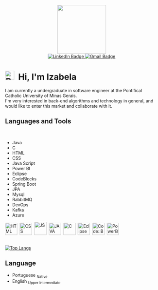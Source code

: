 
<div id="header" align="center">
  <img src="https://media.giphy.com/media/zijzKcHeOfP72RCers/giphy.gif" width="160"/>
</div>
<div id="badges" align="center">
      <a href="https://www.linkedin.com/in/izabela-cec%C3%ADlia-652a85219">
        <img src="https://img.shields.io/badge/LinkedIN-blue?style=for-the-badge&logo=linkedin&logoColor=white" alt="LinkedIn Badge"/>
      </a>
      <a href="mailto:izabelacecilia275@gmail.com" >
        <img src="https://img.shields.io/badge/Gmail-white?style=for-the-badge&logo=gmail&logoColor=red" alt="Gmail Badge"/>
      </a>
</div>
<div id="badges" align="center">
      <img src="https://komarev.com/ghpvc/?username=your-github-icecilia007&style=flat-square&color=lightgrey" alt=""/>
</div>

#   <img src="https://cdn-icons-png.flaticon.com/512/206/206597.png" title="Nacionalidade" alt="Brazil" width="30" height="30"/>&nbsp; **Hi**, I'm Izabela

  I am currently a undergraduate in software engineer at the Pontifical Catholic University of Minas Gerais.<br>I'm very interested in back-end algorithms and technology in general, and would like to enter this market and collaborate with it.

## Languages and Tools

<br>

- Java
- C
- HTML
- CSS
- Java Script
- Power BI
- Eclipse
- CodeBlocks
- Spring Boot
- JPA
- Mysql
- RabbitMQ
- DevOps
- Kafka
- Azure
  
  

<div  id="tools">
  <img src="https://cdn-icons-png.flaticon.com/512/186/186320.png" title="HTML" alt="HTML" width="40" height="40"/>&nbsp;
  <img src="https://cdn-icons-png.flaticon.com/512/136/136527.png" title="CSS" alt="CSS" width="40" height="40"/>&nbsp;
  <img src="https://cdn-icons-png.flaticon.com/512/2306/2306122.png" title="JS" alt="JS" width="40" height="43"/>&nbsp;
  <img src="https://cdn-icons-png.flaticon.com/512/5968/5968282.png" title="JAVA" alt="JAVA" width="40" height="40"/>&nbsp;
  <img src="https://cdn-icons-png.flaticon.com/512/3665/3665923.png" title="C" alt="C" width="40" height="40"/>&nbsp;
  <img src="https://cdn.icon-icons.com/icons2/1381/PNG/512/eclipse_94656.png" title="Eclipse IDE" alt="Eclipse IDE" width="40" height="40"/>&nbsp;
  <img src="https://cdn.icon-icons.com/icons2/1508/PNG/512/codeblocks_104542.png" title="Code::Blocks" alt="Code::Blocks" width="40" height="40"/>&nbsp;
  <img src="https://github.com/microsoft/PowerBI-Icons/blob/main/PNG/Power-BI.png" title="PowerBi" alt="PowerBi" width="39" height="40"/>&nbsp;
</div>

<br>

[![Top Langs](https://github-readme-stats.vercel.app/api/top-langs/?username=icecilia007&layout=compact&theme=tokyonight)](https://github.com/anuraghazra/github-readme-stats)

## Language
- Portuguese 	<sub> Native </sub>
- English 	<sub> Upper Intermediate </sub>

